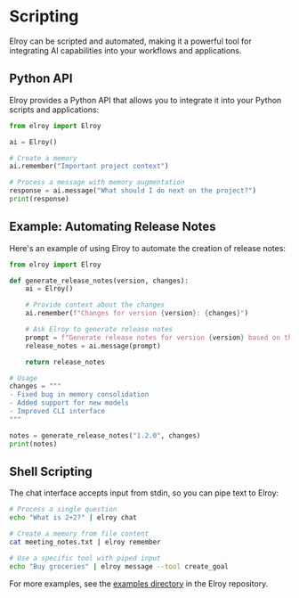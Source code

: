 # Scripting

Elroy can be scripted and automated, making it a powerful tool for integrating AI capabilities into your workflows and applications.

## Python API

Elroy provides a Python API that allows you to integrate it into your Python scripts and applications:

```python
from elroy import Elroy

ai = Elroy()

# Create a memory
ai.remember("Important project context")

# Process a message with memory augmentation
response = ai.message("What should I do next on the project?")
print(response)
```

## Example: Automating Release Notes

Here's an example of using Elroy to automate the creation of release notes:

```python
from elroy import Elroy

def generate_release_notes(version, changes):
    ai = Elroy()

    # Provide context about the changes
    ai.remember(f"Changes for version {version}: {changes}")

    # Ask Elroy to generate release notes
    prompt = f"Generate release notes for version {version} based on the changes I've shared."
    release_notes = ai.message(prompt)

    return release_notes

# Usage
changes = """
- Fixed bug in memory consolidation
- Added support for new models
- Improved CLI interface
"""

notes = generate_release_notes("1.2.0", changes)
print(notes)
```

## Shell Scripting

The chat interface accepts input from stdin, so you can pipe text to Elroy:

```bash
# Process a single question
echo "What is 2+2?" | elroy chat

# Create a memory from file content
cat meeting_notes.txt | elroy remember

# Use a specific tool with piped input
echo "Buy groceries" | elroy message --tool create_goal
```

For more examples, see the [examples directory](https://github.com/elroy-bot/elroy/tree/main/examples) in the Elroy repository.

